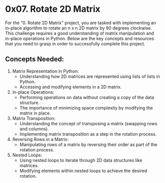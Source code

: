 # 0x07. Rotate 2D Matrix

For the “0. Rotate 2D Matrix” project, you are tasked with implementing an in-place algorithm to rotate an n x n 2D matrix by 90 degrees clockwise. This challenge requires a good understanding of matrix manipulation and in-place operations in Python. Below are the key concepts and resources that you need to grasp in order to successfully complete this project.

## Concepts Needed:
1. Matrix Representation in Python:
    - Understanding how 2D matrices are represented using lists of lists in Python.
    - Accessing and modifying elements in a 2D matrix.
2. In-place Operations:
    - Performing operations on data without creating a copy of the data structure.
    - The importance of minimizing space complexity by modifying the matrix in place.
3. Matrix Transposition:
    - Understanding the concept of transposing a matrix (swapping rows and columns).
    - Implementing matrix transposition as a step in the rotation process.
4. Reversing Rows in a Matrix:
    - Manipulating rows of a matrix by reversing their order as part of the rotation process.
5. Nested Loops:
    - Using nested loops to iterate through 2D data structures like matrices.
    - Modifying elements within nested loops to achieve the desired rotation.